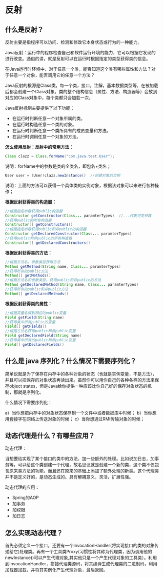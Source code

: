 # 反射

## 什么是反射？

反射主要是指程序可以访问、检测和修改它本身状态或行为的一种能力。

Java反射：运行中的程序检查自己和软件运行环境的能力，它可以根据它发现的进行改变。通俗的讲，就是反射可以在运行时根据指定的类型获得类的信息。

在Java运行时环境中，对于任意一个类，能否知道这个类有哪些属性和方法？对于任意一个对象，能否调用它的任意一个方法？

Java反射的根源是Class类，每一个类，接口，注解，基本数据类型等，在被加载后都会创建一个Class对象，类的整个结构信息（属性、方法、构造器等）会放到对应的Class对象中，每个类都只会加载一次。

Java反射机制主要提供了以下功能：

- 在运行时判断任意一个对象所属的类。
- 在运行时构造任意一个类的对象。
- 在运行时判断任意一个类所具有的成员变量和方法。
- 在运行时调用任意一个对象的方法。 

**怎么使用反射：反射中的常用方法：**

```java
Class clazz = Class.forName("com.java.test.User");
```

说明：forName中的参数是类的全类名，即包名+类名；

```java
User user = (User)clazz.newInstance()  //创建对象的实例
```

说明：上面的方法可以获得一个具体类的实例对象，根据该对象可以来进行各种操作；

**根据反射获得类的构造器：**

```java
//根据指定参数获得public构造器
Constructor getConstructor(Class... paramterTypes)  //...代表可变参数
//获得public的所有构造器
Constructor[] getConstructors()
//根据指定参数获得public和非public的构造器
Constructor getDeclaredConstructor(Class... paramterTypes)
//获得public和非public的所有构造器
Constructor[] getDeclaredConstructors()
```

**根据反射获得类的方法：**

```java
//根据方法名，参数类型获得方法
Method getMethod(String name, Class... paramterTypes)
//获得所有的public方法
Method[] getMethods()
//根据方法名和参数类型，获得public和非public的方法
Method getDeclaredMethod(String name, Class... paramterTypes)
//获得所有的public和非public方法
Method[] getDeclaredMethods()
```

**根据反射获得类的属性：**

```java
//根据变量名得到相应的public变量
Field getField(String name)
//获得类中所有public的变量
Field[] getFields()
//根据方法名获得public和非public变量
Field getDeclaredField(String name)
//获得类中所有的public和非public变量
Field[] getDeclaredFields()
```



## 什么是 java 序列化？什么情况下需要序列化？

简单说就是为了保存在内存中的各种对象的状态（也就是实例变量，不是方法），并且可以把保存的对象状态再读出来。虽然你可以用你自己的各种各样的方法来保存object states，但是Java给你提供一种应该比你自己好的保存对象状态的机制，那就是序列化。

什么情况下需要序列化：

a）当你想把内存中的对象状态保存到一个文件中或者数据库中时候；
b）当你想用套接字在网络上传送对象的时候；
c）当你想通过RMI传输对象的时候；

## 动态代理是什么？有哪些应用？

动态代理：

当想要给实现了某个接口的类中的方法，加一些额外的处理。比如说加日志，加事务等。可以给这个类创建一个代理，故名思议就是创建一个新的类，这个类不仅包含原来类方法的功能，而且还在原来的基础上添加了额外处理的新类。这个代理类并不是定义好的，是动态生成的。具有解耦意义，灵活，扩展性强。

动态代理的应用：

- Spring的AOP
- 加事务
- 加权限
- 加日志

## 怎么实现动态代理？

首先必须定义一个接口，还要有一个InvocationHandler(将实现接口的类的对象传递给它)处理类。再有一个工具类Proxy(习惯性将其称为代理类，因为调用他的newInstance()可以产生代理对象,其实他只是一个产生代理对象的工具类）。利用到InvocationHandler，拼接代理类源码，将其编译生成代理类的二进制码，利用加载器加载，并将其实例化产生代理对象，最后返回。